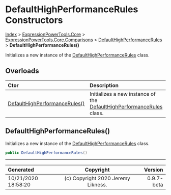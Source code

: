 ﻿# DefaultHighPerformanceRules Constructors

[Index](../index.md) > [ExpressionPowerTools.Core](ExpressionPowerTools.Core.a.md) > [ExpressionPowerTools.Core.Comparisons](ExpressionPowerTools.Core.Comparisons.n.md) > [DefaultHighPerformanceRules](ExpressionPowerTools.Core.Comparisons.DefaultHighPerformanceRules.cs.md) > **DefaultHighPerformanceRules()**

Initializes a new instance of the [DefaultHighPerformanceRules](ExpressionPowerTools.Core.Comparisons.DefaultHighPerformanceRules.cs.md) class.

## Overloads

| Ctor | Description |
| :-- | :-- |
| [DefaultHighPerformanceRules()](#defaulthighperformancerules) | Initializes a new instance of the [DefaultHighPerformanceRules](ExpressionPowerTools.Core.Comparisons.DefaultHighPerformanceRules.cs.md) class. |

## DefaultHighPerformanceRules()

Initializes a new instance of the [DefaultHighPerformanceRules](ExpressionPowerTools.Core.Comparisons.DefaultHighPerformanceRules.cs.md) class.

```csharp
public DefaultHighPerformanceRules()
```



---

| Generated | Copyright | Version |
| :-- | :-: | --: |
| 10/21/2020 18:58:20 | (c) Copyright 2020 Jeremy Likness. | 0.9.7-beta |
